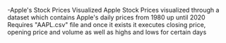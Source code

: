 -Apple's Stock Prices Visualized
Apple Stock Prices visualized through a dataset which contains Apple's daily prices from 1980 up until 2020
Requires "AAPL.csv" file and once it exists it executes closing price, opening price and volume as well as highs and lows for certain days

